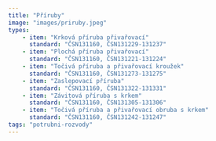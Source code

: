 ```yaml
---
title: "Příruby"
image: "images/priruby.jpeg"
types:
    - item: "Krková příruba přivařovací"
      standard: "ČSN131160, ČSN131229-131237"
    - item: "Plochá příruba přivařovací"
      standard: "ČSN131160, ČSN131221-131224"
    - item: "Točivá příruba a přivařovací kroužek"
      standard: "ČSN131160, ČSN131273-131275"
    - item: "Zaslepovací příruba"
      standard: "ČSN131160, ČSN131322-131331"
    - item: "Závitová příruba s krkem"
      standard: "ČSN131160, ČSN131305-131306"
    - item: "Točivá příruba a přivařovací obruba s krkem"
      standard: "ČSN131160, ČSN131242-131247"
tags: "potrubni-rozvody"
---
```

